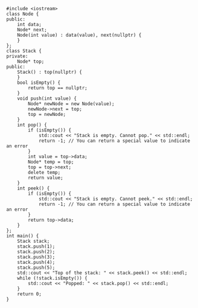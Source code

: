 	#include <iostream>
    class Node {
    public:
        int data;
        Node* next;
        Node(int value) : data(value), next(nullptr) {
        }
    };
    class Stack {
    private:
        Node* top;
    public:
        Stack() : top(nullptr) {
        }
        bool isEmpty() {
            return top == nullptr;
        }
        void push(int value) {
            Node* newNode = new Node(value);
            newNode->next = top;
            top = newNode;
        }
        int pop() {
            if (isEmpty()) {
                std::cout << "Stack is empty. Cannot pop." << std::endl;
                return -1; // You can return a special value to indicate an error
            }
            int value = top->data;
            Node* temp = top;
            top = top->next;
            delete temp;
            return value;
        }
        int peek() {
            if (isEmpty()) {
                std::cout << "Stack is empty. Cannot peek." << std::endl;
                return -1; // You can return a special value to indicate an error
            }
            return top->data;
        }
    };
    int main() {
        Stack stack;
        stack.push(1);
        stack.push(2);
        stack.push(3);
        stack.push(4);
        stack.push(5);
        std::cout << "Top of the stack: " << stack.peek() << std::endl;
        while (!stack.isEmpty()) {
            std::cout << "Popped: " << stack.pop() << std::endl;
        }
        return 0;
    }
